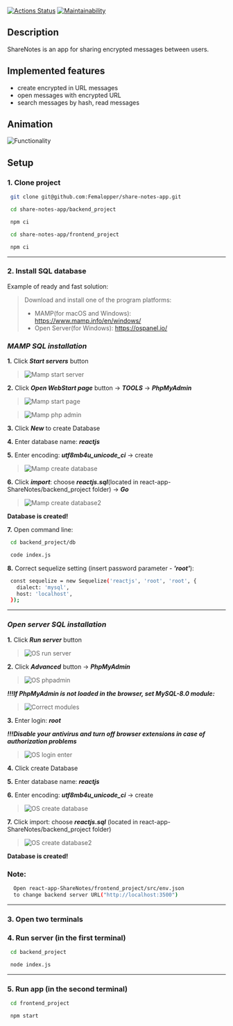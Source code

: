 [![Actions Status](https://github.com/Femalopper/share-notes-app/workflows/eslint-check/badge.svg?branch=main)](https://github.com/Femalopper/share-notes-app/actions)
[![Maintainability](https://api.codeclimate.com/v1/badges/7a10118d7292a7082434/maintainability)](https://codeclimate.com/github/Femalopper/share-notes-app/maintainability)

## Description
ShareNotes is an app for sharing encrypted messages between users. 

## Implemented features
- create encrypted in URL messages
- open messages with encrypted URL
- search messages by hash, read messages

## Animation

![Functionality](https://github.com/Femalopper/raw/blob/main/images/react-app-ShareNotes/ShareNotes.gif)

## Setup

### 1\. Clone project ###
 
  ```sh
   git clone git@github.com:Femalopper/share-notes-app.git

   cd share-notes-app/backend_project

   npm ci

   cd share-notes-app/frontend_project

   npm ci
  ```
***
### 2\. Install SQL database ###

Example of ready and fast solution: 

> Download and install one of the program platforms: 
>  - MAMP(for macOS and Windows): https://www.mamp.info/en/windows/
>  - Open Server(for Windows): https://ospanel.io/

  ### ***MAMP SQL installation*** ###

  **1\.** Click ***Start servers*** button

  >![Mamp start server](https://github.com/Femalopper/raw/blob/main/images/react-app-ShareNotes/Mamp%20start.png)


  **2\.** Click ***Open WebStart page*** button -> ***TOOLS*** -> ***PhpMyAdmin***

  >![Mamp start page](https://github.com/Femalopper/raw/blob/main/images/react-app-ShareNotes/Mamp%20start%20page.png)

  
  >![Mamp php admin](https://github.com/Femalopper/raw/blob/main/images/react-app-ShareNotes/Mamp%20phpmyadmin.png)


  **3\.** Click ***New*** to create Database

  **4\.** Enter database name: ***reactjs***

  **5\.** Enter encoding: ***utf8mb4u_unicode_ci*** -> create

  >![Mamp create database](https://github.com/Femalopper/raw/blob/main/images/react-app-ShareNotes/Mamp%20create%20Database.png)

  
  **6\.** Click ***import***: choose ***reactjs.sql***(located in react-app-ShareNotes/backend_project folder) -> ***Go***

  >![Mamp create database2](https://github.com/Femalopper/raw/blob/main/images/react-app-ShareNotes/Mamp%20create%20Database2.png)


  **Database is created!**

  **7\.** Open command line:
  ```sh
   cd backend_project/db

   code index.js
  ```
  **8\.** Correct sequelize setting (insert password parameter - ***'root'***):
  ```sh
   const sequelize = new Sequelize('reactjs', 'root', 'root', {
     dialect: 'mysql',
     host: 'localhost',
   });
  ```
***
### ***Open server SQL installation*** ###

  **1\.** Click ***Run server*** button

  >![OS run server](https://github.com/Femalopper/raw/blob/main/images/react-app-ShareNotes/OS%20run%20server.png)


  **2\.** Click ***Advanced*** button -> ***PhpMyAdmin***
  

  >![OS phpadmin](https://github.com/Femalopper/raw/blob/main/images/react-app-ShareNotes/OS%20phpmyadmin.png)

  ***!!!If PhpMyAdmin is not loaded in the browser, set MySQL-8.0 module:***

  >![Correct modules](https://github.com/Femalopper/raw/blob/main/images/react-app-ShareNotes/Correct%20modules.png)

 

  **3\.** Enter login: ***root***

  ***!!!Disable your antivirus and turn off browser extensions in case of authorization problems***

  >![OS login enter](https://github.com/Femalopper/raw/blob/main/images/react-app-ShareNotes/OS%20enter.png)


  **4\.** Click create Database

  **5\.** Enter database name: ***reactjs***

  **6\.** Enter encoding: ***utf8mb4u_unicode_ci*** -> create

  >![OS create database](https://github.com/Femalopper/raw/blob/main/images/react-app-ShareNotes/OS%20create.png)


  **7\.** Click import: choose ***reactjs.sql*** (located in react-app-ShareNotes/backend_project folder)

  >![OS create database2](https://github.com/Femalopper/raw/blob/main/images/react-app-ShareNotes/OS%20create2.png)


  **Database is created!**

  ### Note: ###
  ```sh
    Open react-app-ShareNotes/frontend_project/src/env.json 
    to change backend server URL("http://localhost:3500")
  ```
***
### 3\. Open two terminals ###
### 4\. Run server (in the first terminal) ###

  ```sh
   cd backend_project

   node index.js
  ```
***
### 5\. Run app (in the second terminal) ###

  ```sh
   cd frontend_project

   npm start
  ```

